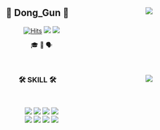 <div align="center">

   <img align="right" src="http://mazassumnida.wtf/api/v2/generate_badge?boj=iuboost8"/>
   
## 👋 Dong_Gun 👋 
  

  [![Hits](https://hits.seeyoufarm.com/api/count/incr/badge.svg?url=https%3A%2F%2Fgithub.com%2Fjeongum&count_bg=%2379C83D&title_bg=%23555555&icon=&icon_color=%23E7E7E7&title=hits&edge_flat=false)](https://github.com/DGboost) <a href="https://iuboost.tistory.com"><img src="https://img.shields.io/badge/-TechBlog-20C997?style=flat-square&logo=Velog&logoColor=white&"/></a> <a href="https://holly-diascia-f5a.notion.site/91c56b5413bb43528c0a8546141f6815?pvs=4"><img src="https://img.shields.io/badge/-Notion-000000?style=flat-square&logo=Notion&logoColor=white"/></a>  

  

  🎓
  🔎 
  🗣
 

  <br>
 
</div>


<div align="center">
  
  <img align="right" src="https://github-readme-stats.vercel.app/api/top-langs/?username=DGboost&layout=compact&hide=javascript,css,scss&theme=dracula&langs_count=8"/>
  
  ### 🛠 SKILL 🛠
 </br>
<p align="center">
<img src="https://img.shields.io/badge/python-3670A0?style=for-the-badge&logo=python&logoColor=ffdd54"/>
<img src="https://img.shields.io/badge/c++-%2300599C.svg?style=for-the-badge&logo=c%2B%2B&logoColor=white"/>
<img src="https://img.shields.io/badge/c-A8B9CC.svg?style=for-the-badge&logo=c&logoColor=white"/>
<img src="https://img.shields.io/badge/javascript-F7DF1E.svg?style=for-the-badge&logo=javascript&logoColor=white"/>
<br>
<img src="https://img.shields.io/badge/react-61DAFB.svg?style=for-the-badge&logo=react&logoColor=white"/>
<img src="https://img.shields.io/badge/tailwindcss-06B6D4.svg?style=for-the-badge&logo=tailwindcss&logoColor=white"/>
<img src="https://img.shields.io/badge/nodedotjs-339933.svg?style=for-the-badge&logo=nodedotjs&logoColor=white"/>
<img src="https://img.shields.io/badge/express-000000.svg?style=for-the-badge&logo=express&logoColor=white"/>
</p>

</div>
